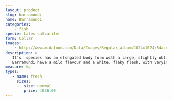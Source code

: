 ```yaml
---
layout: product
slug: barramundi
name: Barramundi
categories:
    - fish
specie: Lates calcarifer
form: Collar
images:
    - http://www.midafood.com/Data/Images/Regular_album/1024x1024/54ace20936ffa222.jpg
description: >
   It’s  species has an elongated body form with a large, slightly oblique mouth and an upper jaw extending behind the eye.
   Barramundi have a mild flavour and a white, flaky flesh, with varying amount of body fat.
measure: kg
types:
   - name: fresh
     sizes:
     -  size: normal
        price: 4036.00
---
```

